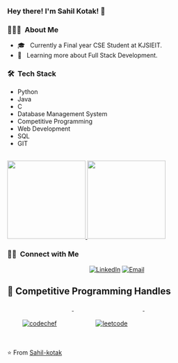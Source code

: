 ### Hey there! I'm Sahil Kotak! 👋



<h3> 👨🏻‍💻 &nbsp;About Me </h3>

- 🎓 &nbsp; Currently a Final year CSE  Student at KJSIEIT.
- 🌱 &nbsp; Learning more about Full Stack Development.

<h3> 🛠 &nbsp;Tech Stack</h3>
<ul>
<li>Python</li>
<li>Java</li>
<li>C</li>
<li>Database Management System</li>
<li>Competitive Programming</li>
<li>Web Development</li>
<li>SQL</li>
<li>GIT</li>
</ul>

<br/>

<a href="https://github.com/Sahil-kotak">
  <img height="180em" src="https://github-readme-stats.vercel.app/api?username=Sahil-kotak&theme=buefy&show_icons=true" />
  <img height="180em" src="https://github-readme-stats.vercel.app/api/top-langs/?username=Sahil-kotak&theme=buefy&layout=compact" />
</a>

<br/>

<h3> 🤝🏻 &nbsp;Connect with Me </h3>

<p align="center">
<a href="https://www.linkedin.com/in/sahil-kotak-2321051b6/"><img alt="LinkedIn" src="https://img.shields.io/badge/LinkedIn-sahil%20kotak-blue?style=flat-square&logo=linkedin"></a>
<a href="mailto:kotak.sk@somaiya.edu"><img alt="Email" src="https://img.shields.io/badge/Email-:kotak.sk@somaiya.edu.in-blue?style=flat-square&logo=gmail"></a>
</p>

## 📢 Competitive Programming Handles
<p >


   <a href="https://www.codechef.com/users/sahil_11">
    <img src="https://cp-logo.vercel.app/codechef/sahil_11" alt="codechef" style="vertical-align:top; margin:35px">
  </a>&nbsp;&nbsp;&nbsp;
   
  
  
  

  <a href="https://leetcode.com/Sahil_Kotak11/">
    <img src="https://cp-logo.vercel.app/leetcode/Sahil_Kotak11" alt="leetcode" style="vertical-align:top; margin:35px">
  </a>&nbsp;&nbsp;&nbsp;
  
  
  
  
 
 
</p>


⭐️ From [Sahil-kotak](https://github.com/Sahil-kotak)

<!--
**Sahil-Kotak/Sahil-Kotak** is a ✨ _special_ ✨ repository because its `README.md` (this file) appears on your GitHub profile.

Here are some ideas to get you started:

- 🔭 I’m currently working on ...
- 🌱 I’m currently learning ...
- 👯 I’m looking to collaborate on ...
- 🤔 I’m looking for help with ...
- 💬 Ask me about ...
- 📫 How to reach me: ...
- 😄 Pronouns: ...
- ⚡ Fun fact: ...
-->
